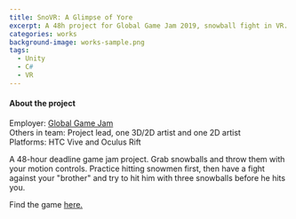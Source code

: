 ```yaml
---
title: SnoVR: A Glimpse of Yore
excerpt: A 48h project for Global Game Jam 2019, snowball fight in VR.
categories: works
background-image: works-sample.png
tags:
  - Unity
  - C#
  - VR
---
```


#### About the project

Employer: [Global Game Jam](https://globalgamejam.org)<br>
Others in team: Project lead, one 3D/2D artist and one 2D artist<br>
Platforms: HTC Vive and Oculus Rift<br>



A 48-hour deadline game jam project. Grab snowballs and throw them with your motion controls. Practice hitting snowmen first, then have a fight against your "brother"
and try to hit him with three snowballs before he hits you.



Find the game [here.](https://globalgamejam.org/2019/games/snovr-glimpse-yore)